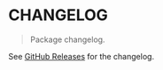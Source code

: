 # CHANGELOG

> Package changelog.

See [GitHub Releases](https://github.com/stdlib-js/assert-is-collection/releases) for the changelog.